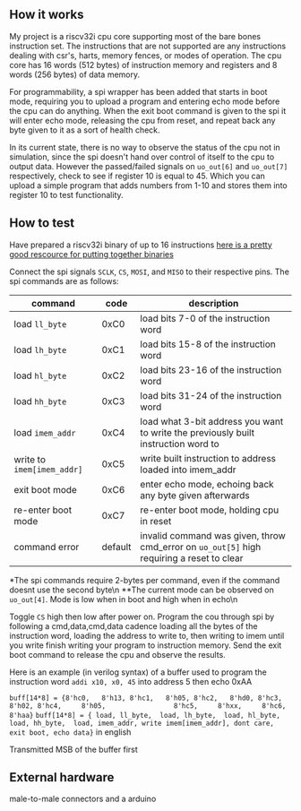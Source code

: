 <!---

This file is used to generate your project datasheet. Please fill in the information below and delete any unused
sections.

You can also include images in this folder and reference them in the markdown. Each image must be less than
512 kb in size, and the combined size of all images must be less than 1 MB.
-->

## How it works

My project is a riscv32i cpu core supporting most of the bare bones instruction set. The instructions that are not supported are any instructions dealing with csr's, harts, memory fences, or modes of operation. The cpu core has 16 words (512 bytes) of instruction memory and registers and 8 words (256 bytes) of data memory.

For programmability, a spi wrapper has been added that starts in boot mode, requiring you to upload a program and entering echo mode before the cpu can do anything. When the exit boot command is given to the spi it will enter echo mode, releasing the cpu from reset, and repeat back any byte given to it as a sort of health check. 

In its current state, there is no way to observe the status of the cpu not in simulation, since the spi doesn't hand over control of itself to the cpu to output data. However the passed/failed signals on `uo_out[6]` and `uo_out[7]` respectively, check to see if register 10 is equal to 45. Which you can upload a simple program that adds numbers from 1-10 and stores them into register 10 to test functionality.

## How to test

Have prepared a riscv32i binary of up to 16 instructions [here is a pretty good rescource for putting together binaries](https://riscvasm.lucasteske.dev/)

Connect the spi signals `SCLK`, `CS`, `MOSI`, and `MISO` to their respective pins. The spi commands are as follows:

|command|code|description|
|-------|----|-----------|
|load `ll_byte`              |0xC0     | load bits 7-0 of the instruction word                                                    |
|load `lh_byte`              |0xC1     | load bits 15-8 of the instruction word                                                   |
|load `hl_byte`              |0xC2     | load bits 23-16 of the instruction word                                                  |
|load `hh_byte`              |0xC3     | load bits 31-24 of the instruction word                                                  |
|load `imem_addr`            |0xC4     | load what 3-bit address you want to write the previously built instruction word to       |
|write to `imem[imem_addr]`  |0xC5     | write built instruction to address loaded into imem_addr                                 |
|exit boot mode              |0xC6     | enter echo mode, echoing back any byte given afterwards                                  |
|re-enter boot mode          |0xC7     | re-enter boot mode, holding cpu in reset                                                 |
|command error               |default  | invalid command was given, throw cmd_error on `uo_out[5]` high requiring a reset to clear|

*The spi commands require 2-bytes per command, even if the command doesnt use the second byte\n
**The current mode can be observed on `uo_out[4]`. Mode is low when in boot and high when in echo\n

Toggle `CS` high then low after power on. Program the cou through spi by following a cmd,data,cmd,data cadence loading all the bytes of the instruction word, loading the address to write to, then writing to imem until you write finish writing your program to instruction memory. Send the exit boot command to release the cpu and observe the results.

Here is an example (in verilog syntax) of a buffer used to program the instruction word  `addi x10, x0, 45` into address 5 then echo 0xAA

`buff[14*8] = {8'hc0,   8'h13, 8'hc1,   8'h05, 8'hc2,   8'hd0, 8'hc3,   8'h02, 8'hc4,     8'h05,                 8'hc5,     8'hxx,     8'hc6,     8'haa}`
`buff[14*8] = { load, ll_byte,  load, lh_byte,  load, hl_byte,  load, hh_byte,  load, imem_addr, write imem[imem_addr], dont care, exit boot, echo data}` in english

Transmitted MSB of the buffer first



## External hardware

male-to-male connectors and a arduino
